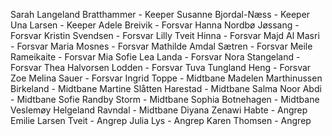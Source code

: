Sarah Langeland Bratthammer - Keeper
Susanne Bjordal-Næss - Keeper
Una Larsen - Keeper
Adele Breivik - Forsvar
Hanna Nordbø Jøssang - Forsvar
Kristin Svendsen - Forsvar
Lilly Tveit Hinna - Forsvar
Majd Al Masri - Forsvar
Maria Mosnes - Forsvar
Mathilde Amdal Sætren - Forsvar
Meile Rameikaite - Forsvar
Mia Sofie Lea Landa - Forsvar
Nora Stangeland - Forsvar
Thea Halvorsen Lodden - Forsvar
Tuva Tungland Heng - Forsvar
Zoe Melina Sauer - Forsvar
Ingrid Toppe - Midtbane
Madelen Marthinussen Birkeland - Midtbane
Martine Slåtten Harestad - Midtbane
Salma Noor Abdi - Midtbane
Sofie Randby Storm - Midtbane
Sophia Botnehagen - Midtbane
Veslemøy Helgeland Ravndal - Midtbane
Diyana Zenawi Habte - Angrep
Emilie Larsen Tveit - Angrep
Julia Lys - Angrep
Karen Thomsen - Angrep
